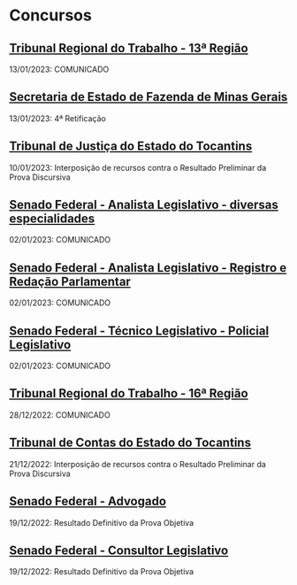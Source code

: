 # Concursos

## [Tribunal Regional do Trabalho - 13ª Região](./trt13/)
13/01/2023: COMUNICADO

## [Secretaria de Estado de Fazenda de Minas Gerais](./sefmg22/)
13/01/2023: 4ª Retificação

## [Tribunal de Justiça do Estado do Tocantins](./tjto22/)
10/01/2023: Interposição de recursos contra o Resultado Preliminar da Prova Discursiva

## [Senado Federal - Analista Legislativo - diversas especialidades](./senado22-1/)
02/01/2023: COMUNICADO

## [Senado Federal - Analista Legislativo - Registro e Redação Parlamentar](./senado22-2/)
02/01/2023: COMUNICADO

## [Senado Federal - Técnico Legislativo - Policial Legislativo](./senado22-5/)
02/01/2023: COMUNICADO

## [Tribunal Regional do Trabalho - 16ª Região](./trt16/)
28/12/2022: COMUNICADO

## [Tribunal de Contas do Estado do Tocantins](./tceto22/)
21/12/2022: Interposição de recursos contra o Resultado Preliminar da Prova Discursiva

## [Senado Federal - Advogado](./senado22-3/)
19/12/2022: Resultado Definitivo da Prova Objetiva

## [Senado Federal - Consultor Legislativo](./senado22-4/)
19/12/2022: Resultado Definitivo da Prova Objetiva
